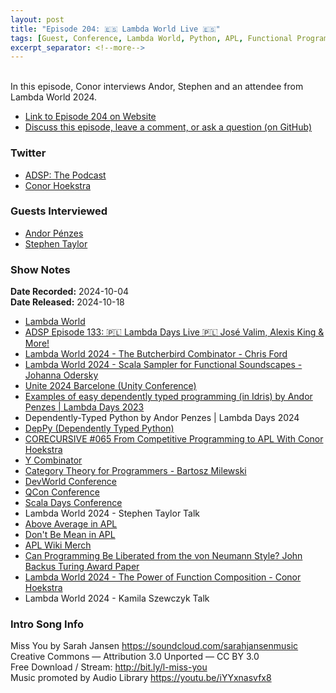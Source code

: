 ```yaml
---
layout: post
title: "Episode 204: 🇪🇸 Lambda World Live 🇪🇸"
tags: [Guest, Conference, Lambda World, Python, APL, Functional Programming]
excerpt_separator: <!--more-->
---
```


<div id="buzzsprout-player-15946067"></div><script src="https://www.buzzsprout.com/1501960/episodes/15946067-episode-204-lambda-world-live.js?container_id=buzzsprout-player-15946067&player=small" type="text/javascript" charset="utf-8"></script>

<br>In this episode, Conor interviews Andor, Stephen and an attendee from Lambda World 2024.

<!--more-->

* [Link to Episode 204 on Website](https://adspthepodcast.com/2024/10/18/Episode-204.html)
* [Discuss this episode, leave a comment, or ask a question (on GitHub)](https://github.com/codereport/adsp2/discussions/103)

### Twitter
 
* [ADSP: The Podcast](https://twitter.com/adspthepodcast)
* [Conor Hoekstra](https://twitter.com/code_report)

### Guests Interviewed

* [Andor Pénzes](https://twitter.com/sverien)
* [Stephen Taylor](https://x.com/5jt)

### Show Notes

**Date Recorded:** 2024-10-04 <br>
**Date Released:** 2024-10-18

* [Lambda World](https://lambda.world/)
* [ADSP Episode 133: 🇵🇱 Lambda Days Live 🇵🇱 José Valim, Alexis King & More!](https://adspthepodcast.com/2023/06/09/Episode-133.html)
* [Lambda World 2024 - The Butcherbird Combinator - Chris Ford](https://www.youtube.com/watch?v=1VTcCkFd4GU)
* [Lambda World 2024 - Scala Sampler for Functional Soundscapes - Johanna Odersky](https://www.youtube.com/watch?v=B-dHl6ahTfE)
* [Unite 2024 Barcelone (Unity Conference)](https://unity.com/events/unite)
* [Examples of easy dependently typed programming (in Idris) by Andor Penzes \| Lambda Days 2023](https://www.youtube.com/watch?v=t7d4-w_gUbc)
* Dependently-Typed Python by Andor Penzes \| Lambda Days 2024
* [DepPy (Dependently Typed Python)](https://github.com/andorp/DepPy)
* [CORECURSIVE #065 From Competitive Programming to APL With Conor Hoekstra](https://corecursive.com/065-competitive-coding-with-conor-hoekstra/)
* [Y Combinator](https://en.wikipedia.org/wiki/Fixed-point_combinator#Y_combinator_in_lambda_calculus)
* [Category Theory for Programmers - Bartosz Milewski](https://github.com/hmemcpy/milewski-ctfp-pdf)
* [DevWorld Conference](https://devworldconference.com/)
* [QCon Conference](https://qconferences.com/)
* [Scala Days Conference](https://scaladays.org/)
* Lambda World 2024 - Stephen Taylor Talk
* [Above Average in APL](https://tryapl.org/?clear&q=AboveAverage%20%E2%86%90%20%E2%8A%A2%3E%2B%2F%C3%B7%E2%89%A2&run)
* [Don't Be Mean in APL](https://tryapl.org/?clear&q=DontBeMean%20%E2%86%90%20%E2%8A%A2%E2%89%A0%2B%2F%C3%B7%E2%89%A2&run)
* [APL Wiki Merch](https://aplwiki.com/wiki/APL_merchandise)
* [Can Programming Be Liberated from the von Neumann Style? John Backus Turing Award Paper](https://worrydream.com/refs/Backus_1978_-_Can_Programming_Be_Liberated_from_the_von_Neumann_Style.pdf)
* [Lambda World 2024 - The Power of Function Composition - Conor Hoekstra](https://www.youtube.com/watch?v=W7fjzdEJnvY)
* Lambda World 2024 - Kamila Szewczyk Talk

### Intro Song Info
 
Miss You by Sarah Jansen https://soundcloud.com/sarahjansenmusic<br>
Creative Commons — Attribution 3.0 Unported — CC BY 3.0<br>
Free Download / Stream: http://bit.ly/l-miss-you<br>
Music promoted by Audio Library https://youtu.be/iYYxnasvfx8<br>
